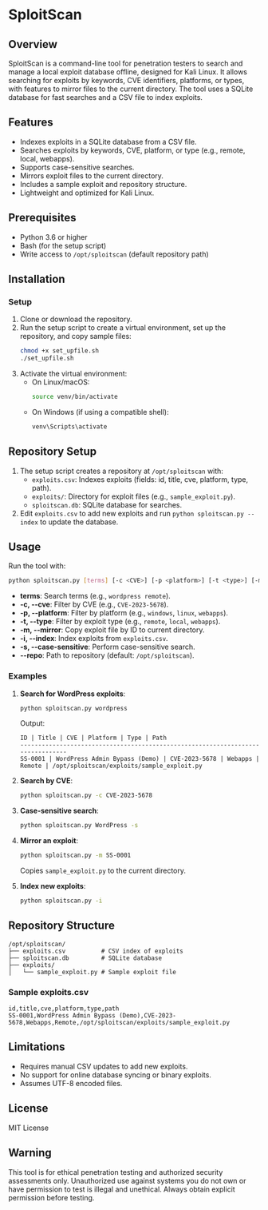 # SploitScan

## Overview
SploitScan is a command-line tool for penetration testers to search and manage a local exploit database offline, designed for Kali Linux. It allows searching for exploits by keywords, CVE identifiers, platforms, or types, with features to mirror files to the current directory. The tool uses a SQLite database for fast searches and a CSV file to index exploits.

## Features
- Indexes exploits in a SQLite database from a CSV file.
- Searches exploits by keywords, CVE, platform, or type (e.g., remote, local, webapps).
- Supports case-sensitive searches.
- Mirrors exploit files to the current directory.
- Includes a sample exploit and repository structure.
- Lightweight and optimized for Kali Linux.

## Prerequisites
- Python 3.6 or higher
- Bash (for the setup script)
- Write access to `/opt/sploitscan` (default repository path)

## Installation

### Setup
1. Clone or download the repository.
2. Run the setup script to create a virtual environment, set up the repository, and copy sample files:
   ```bash
   chmod +x set_upfile.sh
   ./set_upfile.sh
   ```
3. Activate the virtual environment:
   - On Linux/macOS:
     ```bash
     source venv/bin/activate
     ```
   - On Windows (if using a compatible shell):
     ```bash
     venv\Scripts\activate
     ```

## Repository Setup
1. The setup script creates a repository at `/opt/sploitscan` with:
   - `exploits.csv`: Indexes exploits (fields: id, title, cve, platform, type, path).
   - `exploits/`: Directory for exploit files (e.g., `sample_exploit.py`).
   - `sploitscan.db`: SQLite database for searches.
2. Edit `exploits.csv` to add new exploits and run `python sploitscan.py --index` to update the database.

## Usage
Run the tool with:
```bash
python sploitscan.py [terms] [-c <CVE>] [-p <platform>] [-t <type>] [-m <id>] [-i] [-s] [--repo <path>]
```

- **terms**: Search terms (e.g., `wordpress remote`).
- **-c, --cve**: Filter by CVE (e.g., `CVE-2023-5678`).
- **-p, --platform**: Filter by platform (e.g., `windows`, `linux`, `webapps`).
- **-t, --type**: Filter by exploit type (e.g., `remote`, `local`, `webapps`).
- **-m, --mirror**: Copy exploit file by ID to current directory.
- **-i, --index**: Index exploits from `exploits.csv`.
- **-s, --case-sensitive**: Perform case-sensitive search.
- **--repo**: Path to repository (default: `/opt/sploitscan`).

### Examples
1. **Search for WordPress exploits**:
   ```bash
   python sploitscan.py wordpress
   ```
   Output:
   ```
   ID | Title | CVE | Platform | Type | Path
   --------------------------------------------------------------------------------
   SS-0001 | WordPress Admin Bypass (Demo) | CVE-2023-5678 | Webapps | Remote | /opt/sploitscan/exploits/sample_exploit.py
   ```

2. **Search by CVE**:
   ```bash
   python sploitscan.py -c CVE-2023-5678
   ```

3. **Case-sensitive search**:
   ```bash
   python sploitscan.py WordPress -s
   ```

4. **Mirror an exploit**:
   ```bash
   python sploitscan.py -m SS-0001
   ```
   Copies `sample_exploit.py` to the current directory.

5. **Index new exploits**:
   ```bash
   python sploitscan.py -i
   ```

## Repository Structure
```
/opt/sploitscan/
├── exploits.csv          # CSV index of exploits
├── sploitscan.db         # SQLite database
├── exploits/
│   └── sample_exploit.py # Sample exploit file
```

### Sample exploits.csv
```csv
id,title,cve,platform,type,path
SS-0001,WordPress Admin Bypass (Demo),CVE-2023-5678,Webapps,Remote,/opt/sploitscan/exploits/sample_exploit.py
```

## Limitations
- Requires manual CSV updates to add new exploits.
- No support for online database syncing or binary exploits.
- Assumes UTF-8 encoded files.

## License
MIT License

## Warning
This tool is for ethical penetration testing and authorized security assessments only. Unauthorized use against systems you do not own or have permission to test is illegal and unethical. Always obtain explicit permission before testing.